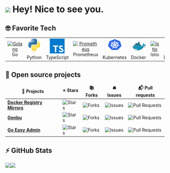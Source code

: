 <h1><img src="https://emojis.slackmojis.com/emojis/images/1531849430/4246/blob-sunglasses.gif?1531849430" width="30"/> Hey! Nice to see you.</h1>




## 🤓 Favorite Tech

<table>
  <tr>
    <td align="center" width="96">
      <a href="#macropower-tech">
        <img src="https://techstack-generator.vercel.app/kubernetes-icon.svg" width="48" height="48" alt="Golang" />
      </a>
      <br>Go
    </td>
    <td align="center" width="96">
      <a href="#macropower-tech">
        <img src="./img/python-original.svg" width="48" height="48" alt="Python" />
      </a>
      <br>Python
    </td>
    <td align="center" width="96">
      <a href="#macropower-tech">
        <img src="./img/typescript-original.svg" width="48" height="48" alt="TypeScript" />
      </a>
      <br>TypeScript
    </td>
   <td align="center" width="96">
      <a href="#macropower-tech">
        <img src="https://avatars.githubusercontent.com/u/66682517?s=48&v=4" width="48" height="48" alt="Prometheus" />
      </a>
      <br>Prometheus
    </td>
    <td align="center" width="96">
      <a href="#macropower-tech" >
        <img src="https://raw.githubusercontent.com/cncf/artwork/master/projects/kubernetes/icon/color/kubernetes-icon-color.svg" width="48" height="48" alt="Kubernetes" />
      </a>
      <br>Kubernetes
    </td>
    <td align="center" width="96"> 
      <a href="#macropower-tech" >
        <img src="./img/docker-original.svg" width="48" height="48" alt="Docker" />
      </a>
      <br>Docker
    </td>
     <td align="center" width="96"> 
      <a href="#macropower-tech" >
        <img src="https://avatars.githubusercontent.com/u/23534644?s=48&v=4" width="48" height="48" alt="Istio" />
      </a>
      <br>Istio
    </td>
    <td align="center"  width="96">
      <a href="#macropower-tech">
        <img src="./img/debian-original.svg" width="48" height="48" alt="Debian" />
      </a>
      <br>Debian
    </td>
    <td align="center" width="96">
      <a href="#macropower-tech" >
        <img src="https://raw.githubusercontent.com/grafana/grafana/master/public/img/grafana_icon.svg" width="48" height="48" alt="Grafana" />
      </a>
      <br>Grafana
    </td>
  </tr>
</table>


## 🚀 Open source projects


<table>
  <thead align="center">
    <tr border: none;>
      <td><b>🎁 Projects</b></td>
      <td><b>⭐ Stars</b></td>
      <td><b>📚 Forks</b></td>
      <td><b>🛎 Issues</b></td>
      <td><b>📬 Pull requests</b></td>
    </tr>
  </thead>
  <tbody>
    <tr>
      <td><a href="https://github.com/kubesre/docker-registry-mirrors.git"><b>Docker Registry Mirrors</b></a></td>
      <td><img alt="Stars" src="https://img.shields.io/github/stars/kubesre/docker-registry-mirrors?style=flat-square&labelColor=343b41"/></td>
      <td><img alt="Forks" src="https://img.shields.io/github/forks/kubesre/docker-registry-mirrors?style=flat-square&labelColor=343b41"/></td>
      <td><img alt="Issues" src="https://img.shields.io/github/issues/kubesre/docker-registry-mirrors?style=flat-square&labelColor=343b41"/></td>
      <td><img alt="Pull Requests" src="https://img.shields.io/github/issues-pr/kubesre/docker-registry-mirrors?style=flat-square&labelColor=343b41"/></td>
    </tr>
     <tr>
      <td><a href="https://github.com/kubesre/genbu.git"><b>Genbu</b></a></td>
      <td><img alt="Stars" src="https://img.shields.io/github/stars/kubesre/genbu?style=flat-square&labelColor=343b41"/></td>
      <td><img alt="Forks" src="https://img.shields.io/github/forks/kubesre/genbu?style=flat-square&labelColor=343b41"/></td>
      <td><img alt="Issues" src="https://img.shields.io/github/issues/kubesre/genbu?style=flat-square&labelColor=343b41"/></td>
      <td><img alt="Pull Requests" src="https://img.shields.io/github/issues-pr/kubesre/genbu?style=flat-square&labelColor=343b41"/></td>
    </tr>
     <tr>
      <td><a href="https://github.com/kubesre/go-easy-admin.git"><b>Go Easy Admin</b></a></td>
      <td><img alt="Stars" src="https://img.shields.io/github/stars/kubesre/go-easy-admin?style=flat-square&labelColor=343b41"/></td>
      <td><img alt="Forks" src="https://img.shields.io/github/forks/kubesre/go-easy-admin?style=flat-square&labelColor=343b41"/></td>
      <td><img alt="Issues" src="https://img.shields.io/github/issues/kubesre/go-easy-admin?style=flat-square&labelColor=343b41"/></td>
      <td><img alt="Pull Requests" src="https://img.shields.io/github/issues-pr/kubesre/go-easy-admin?style=flat-square&labelColor=343b41"/></td>
    </tr>
  </tbody>
</table>


## ⚡ GitHub Stats

<img align="left" src="https://github-readme-stats.vercel.app/api?username=cf1998&show_icons=true&count_private=true&theme=radical" />
<img src="https://github-readme-stats.vercel.app/api/top-langs/?username=cf1998&layout=compact&count_private=true&theme=radical" /> 
